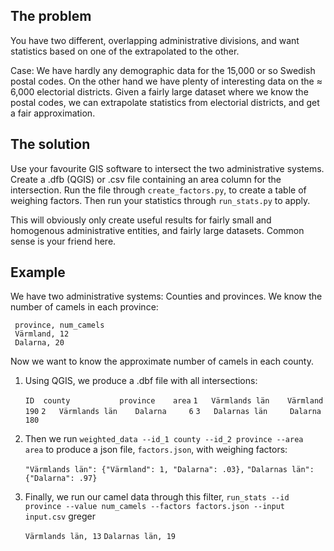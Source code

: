 The problem
-----------
You have two different, overlapping administrative divisions, and want statistics based on one of the extrapolated to the other.

Case: We have hardly any demographic data for the 15,000 or so Swedish postal codes. On the other hand we have plenty of interesting data on the ≈ 6,000 electorial districts. Given a fairly large dataset where we know the postal codes, we can extrapolate statistics from electorial districts, and get a fair approximation.

The solution
------------
Use your favourite GIS software to intersect the two administrative systems. Create a .dfb (QGIS) or .csv file containing an area column for the intersection. Run the file through `create_factors.py`, to create a table of weighing factors. Then run your statistics through `run_stats.py` to apply.

This will obviously only create useful results for fairly small and homogenous administrative entities, and fairly large datasets. Common sense is your friend here.

Example
-------
We have two administrative systems: Counties and provinces. We know the number of camels in each province:

     province, num_camels
     Värmland, 12
     Dalarna, 20

Now we want to know the approximate number of camels in each county.

1. Using QGIS, we produce a .dbf file with all intersections:

     `ID  county           province    area`
     `1   Värmlands län    Värmland    190`
     `2   Värmlands län    Dalarna     6`
     `3   Dalarnas län     Dalarna     180`

2. Then we run `weighted_data --id_1 county --id_2 province --area area` to produce a json file, `factors.json`, with weighing factors:

     `"Värmlands län": {"Värmland": 1, "Dalarna": .03},`
     `"Dalarnas län": {"Dalarna": .97}`

3. Finally, we run our camel data through this filter, `run_stats --id province --value num_camels --factors factors.json --input input.csv`  greger

    `Värmlands län, 13`
    `Dalarnas län, 19`

